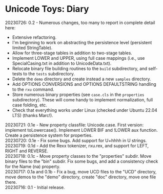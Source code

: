 # Unicode Toys: Diary

20230726: 0.2  - Numerous changes, too many to report in complete detail here:

* Extensive refactoring.
* I'm beginning to work on abstracting the persistence level (persistent limited StringTable).
* Allow for three-stage tables in addition to two-stage tables.
* Implement LOWER and UPPER, using full case mappings (i.e., use SpecialCasing.txt in addition to UnicodeData.txt).
* Relocate binary file building routines to the ``build`` subdirectory, and self-tests to the ``tests`` subdirectory.
* Delete the ``demo`` directory and create instead a new ``samples`` directory.
* Add OPTIONS CONVERSIONS and OPTIONS DEFAULTSTRING handling to the ``rxu`` command.
* Store numerous binary properties (see ``case.cls`` in the ``properties`` subdirectory). These will come handy to implement normalization, full case folding, etc.
* Check that everything works under Linux (checked under Ubuntu 22.04 LTS) (thanks Marc!).

20230721: 0.1e - New property classfile: Unicode.case. First version: implement toLowercase(). Implement LOWER BIF and !LOWER aux function. Create a persistence system for properties.  
20230720: 0.1e - Fix some bugs. Add support for U+hhhh in U strings.  
20230719: 0.1d - Add the Rexx tokenizer, rxu.rex, and support for LEFT, RIGHT and REVERSE.  
20230718: 0.1c - Move property classes to the "properties" subdir. Move binary files to the "bin" subdir. Fix some bugs, and add a consistency check for the Name (na) property.  
20230717: 0.1a and 0.1b - Fix a bug, move UCD files to the "UCD" directory, move demos to the "demo" directory, create "doc" directory, move one file there.  
20230716: 0.1 - Initial release.
